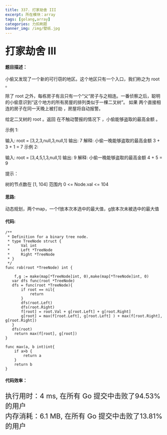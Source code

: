 ```yaml
---
title: 337. 打家劫舍 III
excerpt: 所在模块：array
tags: [golang,array]
categories: 力扣刷题
banner_img: /img/壁纸.jpg
---
```


### <font size=6px>打家劫舍 III</font>

#### 题目描述：

小偷又发现了一个新的可行窃的地区。这个地区只有一个入口，我们称之为 root 。

除了 root 之外，每栋房子有且只有一个“父“房子与之相连。一番侦察之后，聪明的小偷意识到“这个地方的所有房屋的排列类似于一棵二叉树”。 如果 两个直接相连的房子在同一天晚上被打劫 ，房屋将自动报警。

给定二叉树的 root 。返回 在不触动警报的情况下 ，小偷能够盗取的最高金额 。

 

示例 1:



输入: root = [3,2,3,null,3,null,1]
输出: 7 
解释: 小偷一晚能够盗取的最高金额 3 + 3 + 1 = 7
示例 2:



输入: root = [3,4,5,1,3,null,1]
输出: 9
解释: 小偷一晚能够盗取的最高金额 4 + 5 = 9


提示：

树的节点数在 [1, 104] 范围内
0 <= Node.val <= 104

#### 思路:

动态规划，两个map，一个f放本次本选中的最大值，g放本次未被选中的最大值

#### 代码:

```golang
/**
 * Definition for a binary tree node.
 * type TreeNode struct {
 *     Val int
 *     Left *TreeNode
 *     Right *TreeNode
 * }
 */
func rob(root *TreeNode) int {
    
    f,g := make(map[*TreeNode]int, 0),make(map[*TreeNode]int, 0)
   var dfs func(root *TreeNode)
   dfs = func(root *TreeNode){
       if root == nil{
           return 
       }
       dfs(root.Left)
       dfs(root.Right)
       f[root] = root.Val + g[root.Left] + g[root.Right]
       g[root] = max(f[root.Left], g[root.Left] ) + max(f[root.Right], g[root.Right])
   }
   dfs(root)
    return max(f[root], g[root])
}

func max(a, b int)int{
    if a>b {
        return a
    }
    return b
}
```

#### 代码效率：

<p class="note note-primary"; style="font-size:22px">
   执行用时：4 ms, 在所有 Go 提交中击败了94.53%的用户<br>
   内存消耗：6.1 MB, 在所有 Go 提交中击败了13.81%的用户
</p>




